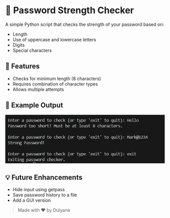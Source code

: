 # 🔐 Password Strength Checker
A simple Python script that checks the strength of your password based on:
- Length
- Use of uppercase and lowercase letters
- Digits
- Special characters

## 🚀 Features

- Checks for minimum length (8 characters)
- Requires combination of character types
- Allows multiple attempts

## 📸 Example Output
![Screenshot of terminal showing strong and weak password results](Screenshot.png)

## 💡 Future Enhancements

- Hide input using getpass
- Save password history to a file
- Add a GUI version
  
> Made with ❤️ by Dulyana



